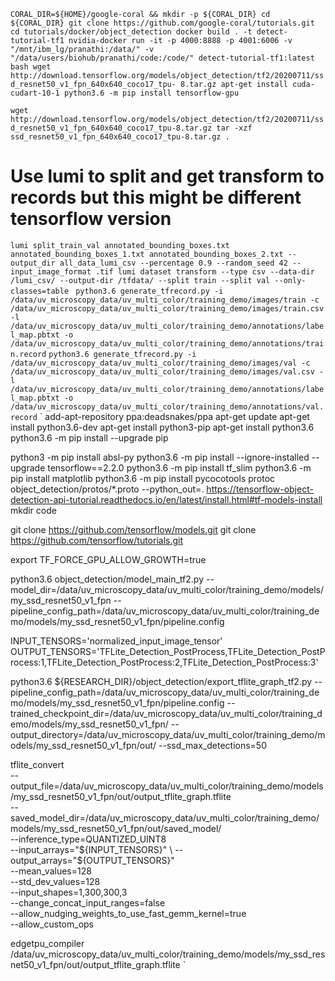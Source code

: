 `CORAL_DIR=${HOME}/google-coral && mkdir -p ${CORAL_DIR}
cd ${CORAL_DIR}
git clone https://github.com/google-coral/tutorials.git
cd tutorials/docker/object_detection
docker build . -t detect-tutorial-tf1
nvidia-docker run -it -p 4000:8888 -p 4001:6006 -v "/mnt/ibm_lg/pranathi:/data/" -v "/data/users/biohub/pranathi/code:/code/" detect-tutorial-tf1:latest bash
wget http://download.tensorflow.org/models/object_detection/tf2/20200711/ssd_resnet50_v1_fpn_640x640_coco17_tpu-
8.tar.gz
apt-get install cuda-cudart-10-1
python3.6 -m pip install tensorflow-gpu
`

`
wget http://download.tensorflow.org/models/object_detection/tf2/20200711/ssd_resnet50_v1_fpn_640x640_coco17_tpu-8.tar.gz
tar -xzf ssd_resnet50_v1_fpn_640x640_coco17_tpu-8.tar.gz .
`
# Use lumi to split and get transform to records but this might be different tensorflow version
`lumi split_train_val annotated_bounding_boxes.txt annotated_bounding_boxes_1.txt annotated_bounding_boxes_2.txt --output_dir all_data_lumi_csv --percentage 0.9 --random_seed 42 --input_image_format .tif
lumi dataset transform --type csv --data-dir /lumi_csv/ --output-dir /tfdata/ --split train --split val --only-classes=table
`
`
python3.6 generate_tfrecord.py -i /data/uv_microscopy_data/uv_multi_color/training_demo/images/train -c /data/uv_microscopy_data/uv_multi_color/training_demo/images/train.csv -l /data/uv_microscopy_data/uv_multi_color/training_demo/annotations/label_map.pbtxt -o /data/uv_microscopy_data/uv_multi_color/training_demo/annotations/train.record
`
`
python3.6 generate_tfrecord.py -i /data/uv_microscopy_data/uv_multi_color/training_demo/images/val -c /data/uv_microscopy_data/uv_multi_color/training_demo/images/val.csv -l /data/uv_microscopy_data/uv_multi_color/training_demo/annotations/label_map.pbtxt -o /data/uv_microscopy_data/uv_multi_color/training_demo/annotations/val.record
`
`
add-apt-repository ppa:deadsnakes/ppa
apt-get update
apt-get install python3.6-dev
apt-get install python3-pip
apt-get install python3.6
python3.6 -m pip install --upgrade pip

python3 -m pip install absl-py
python3.6 -m pip install --ignore-installed --upgrade tensorflow==2.2.0
python3.6 -m pip install tf_slim
python3.6 -m pip install matplotlib
python3.6 -m pip install pycocotools
protoc object_detection/protos/*.proto --python_out=.
https://tensorflow-object-detection-api-tutorial.readthedocs.io/en/latest/install.html#tf-models-install
mkdir code

git clone https://github.com/tensorflow/models.git
git clone https://github.com/tensorflow/tutorials.git

export TF_FORCE_GPU_ALLOW_GROWTH=true


python3.6 object_detection/model_main_tf2.py --model_dir=/data/uv_microscopy_data/uv_multi_color/training_demo/models/my_ssd_resnet50_v1_fpn --pipeline_config_path=/data/uv_microscopy_data/uv_multi_color/training_demo/models/my_ssd_resnet50_v1_fpn/pipeline.config

INPUT_TENSORS='normalized_input_image_tensor'
OUTPUT_TENSORS='TFLite_Detection_PostProcess,TFLite_Detection_PostProcess:1,TFLite_Detection_PostProcess:2,TFLite_Detection_PostProcess:3'

python3.6 ${RESEARCH_DIR}/object_detection/export_tflite_graph_tf2.py --pipeline_config_path=/data/uv_microscopy_data/uv_multi_color/training_demo/models/my_ssd_resnet50_v1_fpn/pipeline.config --trained_checkpoint_dir=/data/uv_microscopy_data/uv_multi_color/training_demo/models/my_ssd_resnet50_v1_fpn/ --output_directory=/data/uv_microscopy_data/uv_multi_color/training_demo/models/my_ssd_resnet50_v1_fpn/out/ --ssd_max_detections=50


tflite_convert \
  --output_file=/data/uv_microscopy_data/uv_multi_color/training_demo/models/my_ssd_resnet50_v1_fpn/out/output_tflite_graph.tflite \
  --saved_model_dir=/data/uv_microscopy_data/uv_multi_color/training_demo/models/my_ssd_resnet50_v1_fpn/out/saved_model/ \
  --inference_type=QUANTIZED_UINT8 \
  --input_arrays="${INPUT_TENSORS}" \
  --output_arrays="${OUTPUT_TENSORS}" \
  --mean_values=128 \
  --std_dev_values=128 \
  --input_shapes=1,300,300,3 \
  --change_concat_input_ranges=false \
  --allow_nudging_weights_to_use_fast_gemm_kernel=true \
  --allow_custom_ops

edgetpu_compiler /data/uv_microscopy_data/uv_multi_color/training_demo/models/my_ssd_resnet50_v1_fpn/out/output_tflite_graph.tflite
`
